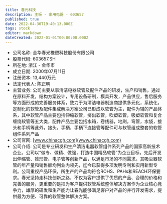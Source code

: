 ```yaml
---
title: 春光科技
description: 主板 - 家用电器 - 603657
published: true
date: 2022-04-30T19:40:13.000Z
tags: stock
editor: markdown
dateCreated: 2022-01-01T00:00:00.000Z
---
```


- 公司名称: 金华春光橡塑科技股份有限公司
- 股票代码: 603657.SH
- 所在地: 浙江 - 金华市
- 成立日期: 2000年07月11日
- 注册资本: 13,440万元
- 法定代表人: 陈正明
- 主营业务: 公司主要从事清洁电器软管及配件产品的研发，生产和销售，通过在原料开发，结构方案设计，专用设备研制，模具开发，产品供应，售后服务等方面形成的完善服务体系，致力于为清洁电器制造商提供多元化，系统化，定制化的软管及配件集成解决方案公司已形成以软管为主，配件为辅的产品体系，其中软管产品主要包括伸缩软管，挤出软管，吹塑软管，吸塑软管和复合缠绕软管等五大类，配件产品主要包括水箱，卷线器，地刷，弯管，水袋，接头和手柄等此外，接头，手柄，手柄下连接管等配件可与软管组成整套的软管组件系列产品
- 公司官网: [www.chinacgh.com](www.chinacgh.com)
- 公司介绍: 公司是专业研发和生产清洁电器软管组件系列产品的国家高新技术企业。公司以“做专、做精、做强，打造中国精品软管”为企业目标，先后开发出伸缩管、锥形管、电子管等创新产品，以满足市场的不同需求。其吸尘器软管的年产量和销售额均列业内领先，迄今已获得多项发明专利和实用新型专利。公司重视产品环保，所生产的产品均符合ROHS、PAHs和REACH环保要求。春光坚持走科技创新之路，不仅为客户提供了优质的产品、合理的价格和完善的服务，更重要的是把为客户提供软管系统整体解决方案作为企业核心竞争力，雄厚的研发和生产能力让春光能够满足客户对产品的并行开发需求，提供最为方便、可靠的软管整体解决方案。


